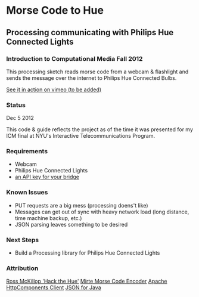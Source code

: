 # Morse Code to Hue 
## Processing communicating with Philips Hue Connected Lights
### Introduction to Computational Media Fall 2012

This processing sketch reads morse code from a webcam & flashlight and sends the message over the internet to Philips Hue Connected Bulbs.

[See it in action on vimeo (to be added)](http://vimeo.com/54923362)

### Status

Dec 5 2012 

This code & guide reflects the project as of the time it was presented for my ICM final at NYU's Interactive Telecommunications Program.


### Requirements
 - Webcam
 - Philips Hue Connected Lights
 - [an API key for your bridge](http://rsmck.co.uk/hue)


### Known Issues
  - PUT requests are a big mess (processing doens't like)
  - Messages can get out of sync with heavy network load (long distance, time machine backup, etc.)
  - JSON parsing leaves something to be desired

### Next Steps
  - Build a Processing library for Philips Hue Connected Lights


 ### Attribution 
 [Ross McKillop 'Hack the Hue'](http://rsmck.co.uk/hue)
 [Mirte Morse Code Encoder](http://www.openprocessing.org/sketch/79076)
 [Apache HttpComponents Client](http://www.apache.org/licenses/)
 [JSON for Java](https://github.com/douglascrockford/JSON-java)
